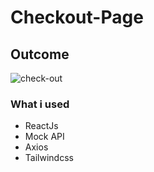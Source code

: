 # Checkout-Page

## Outcome
![check-out](https://user-images.githubusercontent.com/118964736/222230935-2565e5af-57bd-4598-a04b-c3ad9a112905.gif)

### What i used
- ReactJs
- Mock API
- Axios
- Tailwindcss

